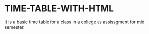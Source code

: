 # TIME-TABLE-WITH-HTML
It is a basic time table for a class in a college as assissgment for mid semester.
